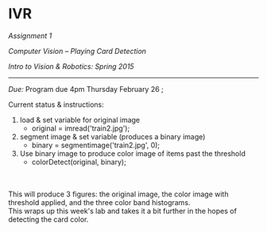 # IVR
*Assignment 1* 

*Computer Vision – Playing Card Detection*  

*Intro to Vision & Robotics: Spring 2015* 

---------- 

*Due:*	Program due 4pm Thursday February 26 ;  
	  

Current status & instructions:
<ol>
<li>load & set variable  for original image
  <ul><li>original = imread('train2.jpg');</ul>
<li>segment image & set variable (produces a binary image)
  <ul><li>binary = segmentimage('train2.jpg', 0);</ul>
<li>Use binary image to produce color image of items past the threshold
  <ul><li>colorDetect(original, binary);</ul>
</ol>

<br><br>
This will produce 3 figures: the original image, the color image with threshold applied, and the three color band histograms.
<br>
This wraps up this week's lab and takes it a bit further in the hopes of detecting the card color.
